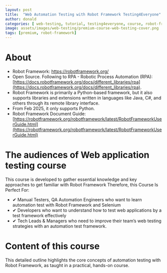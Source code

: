 ```yaml
---
layout: post
title:  "Web Automation Testing with Robot Framework Testing4Everyone"
author: donald
categories: [ web-testing, tutorial, testing4everyone, course, robot-framework]
image: assets/images/web-testing/premium-course-web-testing-cover.png
tags: [premium, robot-framework]
---
```


# About
- Robot Framework: https://robotframework.org/
- Open Source. Following to RPA - Robotic Process Automation (RPA): [https://docs.robotframework.org/docs/different_libraries/rpa](https://docs.robotframework.org/docs/different_libraries/rpa).
- Robot Framework is primarily a Python-based framework, but it also supports libraries and extensions written in languages like Java, C#, and others through its remote library interface.
- From Feb 2025, it only supports Python.
- Robot Framework Document Guide: [https://robotframework.org/robotframework/latest/RobotFrameworkUserGuide.html](https://robotframework.org/robotframework/latest/RobotFrameworkUserGuide.html)

# The audiences of Web application testing course
This course is developed to gather essential knowledge and key approaches to get familiar with Robot Framework
Therefore, this Course Is Perfect For:
- ✔ Manual Testers, QA Automation Engineers who want to learn automation test with Robot Framework and Selenium
- ✔ Developers who want to understand how to test web applications by a test framework effectively
- ✔ Tech Leads & Managers who need to improve their team’s web testing strategies with an automation test framework.

# Content of this course
This detailed outline highlights the core concepts of automation testing with Robot Framework, as taught in a practical, hands-on course.











